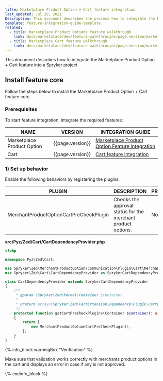 ```yaml
---
title: Marketplace Product Option + Cart feature integration
last_updated: Jul 28, 2021
Description: This document describes the process how to integrate the Marketplace Product Option feature into a Spryker project.
template: feature-integration-guide-template
related:
  - title: Marketplace Product Options feature walkthrough
    link: docs/marketplace/dev/feature-walkthroughs/page.version/marketplace-product-options-feature-walkthrough.html
  - title: Marketplace Cart feature walkthrough
    link: docs/marketplace/dev/feature-walkthroughs/page.version/marketplace-cart-feature-walkthrough.html
---
```


This document describes how to integrate the Marketplace Product Option + Cart feature into a Spryker project.


## Install feature core

Follow the steps below to install the Marketplace Product Option + Cart feature core.

### Prerequisites

To start feature integration, integrate the required features:

| NAME | VERSION | INTEGRATION GUIDE |
| --------------- | ------- | ---------- |
| Marketplace Product Option | {{page.version}}      | [Marketplace Product Option Feature Integration](/docs/marketplace/dev/feature-integration-guides/{{page.version}}/marketplace-product-option-feature-integration.html) |
| Cart | {{page.version}}   | [Cart feature integration](/docs/pbc/all/cart-and-checkout/{{site.version}}/install-and-upgrade/install-features/install-the-cart-feature.html)

### 1) Set up behavior

Enable the following behaviors by registering the plugins:

| PLUGIN | DESCRIPTION | PREREQUISITES | NAMESPACE |
|-|-|-|-|
| MerchantProductOptionCartPreCheckPlugin | Checks the approval status for the merchant product options. | None | Spryker\Zed\MerchantProductOption\Communication\Plugin\Cart |


**src/Pyz/Zed/Cart/CartDependencyProvider.php**

```php
<?php

namespace Pyz\Zed\Cart;

use Spryker\Zed\MerchantProductOption\Communication\Plugin\Cart\MerchantProductOptionCartPreCheckPlugin;
use Spryker\Zed\Cart\CartDependencyProvider as SprykerCartDependencyProvider;

class CartDependencyProvider extends SprykerCartDependencyProvider
{
    /**
     * @param \Spryker\Zed\Kernel\Container $container
     *
     * @return array<\Spryker\Zed\CartExtension\Dependency\Plugin\CartPreCheckPluginInterface>
     */
    protected function getCartPreCheckPlugins(Container $container): array
    {
        return [
            new MerchantProductOptionCartPreCheckPlugin(),
        ];
    }
}
```

{% info_block warningBox "Verification" %}

Make sure that validation works correctly with merchants product options in the cart and displays an error in case if any is not approved.

{% endinfo_block %}
